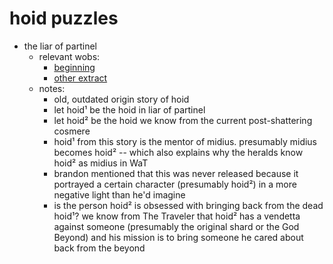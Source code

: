 # hoid puzzles
- the liar of partinel
  + relevant wobs:
    + [beginning](https://wob.coppermind.net/events/291/#e13991)
    + [other extract](https://wob.coppermind.net/events/448/#e14409)
  + notes:
    + old, outdated origin story of hoid
    + let hoid¹ be the hoid in liar of partinel
    + let hoid² be the hoid we know from the current post-shattering cosmere
    + hoid¹ from this story is the mentor of midius. presumably midius becomes hoid² -- which also explains why the heralds know hoid² as midius in WaT
    + brandon mentioned that this was never released because it portrayed a certain character (presumably hoid²) in a more negative light than he'd imagine
    + is the person hoid² is obsessed with bringing back from the dead hoid¹?  we know from The Traveler that hoid² has a vendetta against someone (presumably the original shard or the God Beyond) and his mission is to bring someone he cared about back from the beyond
